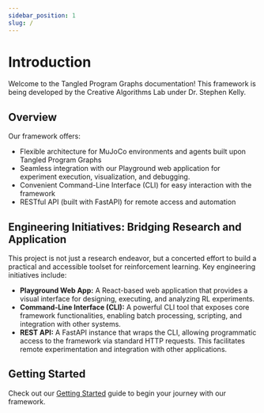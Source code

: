 ```yaml
---
sidebar_position: 1
slug: /
---
```


# Introduction

Welcome to the Tangled Program Graphs documentation! This framework is being developed by the Creative Algorithms Lab under Dr. Stephen Kelly.

## Overview

Our framework offers:

- Flexible architecture for MuJoCo environments and agents built upon Tangled Program Graphs
- Seamless integration with our Playground web application for experiment execution, visualization, and debugging.
- Convenient Command-Line Interface (CLI) for easy interaction with the framework
- RESTful API (built with FastAPI) for remote access and automation

## Engineering Initiatives: Bridging Research and Application

This project is not just a research endeavor, but a concerted effort to build a practical and accessible toolset for reinforcement learning. Key engineering initiatives include:

- **Playground Web App:** A React-based web application that provides a visual interface for designing, executing, and analyzing RL experiments.
- **Command-Line Interface (CLI):** A powerful CLI tool that exposes core framework functionalities, enabling batch processing, scripting, and integration with other systems.
- **REST API:** A FastAPI instance that wraps the CLI, allowing programmatic access to the framework via standard HTTP requests. This facilitates remote experimentation and integration with other applications.

## Getting Started

Check out our [Getting Started](/docs/category/getting-started) guide to begin your journey with our framework.
